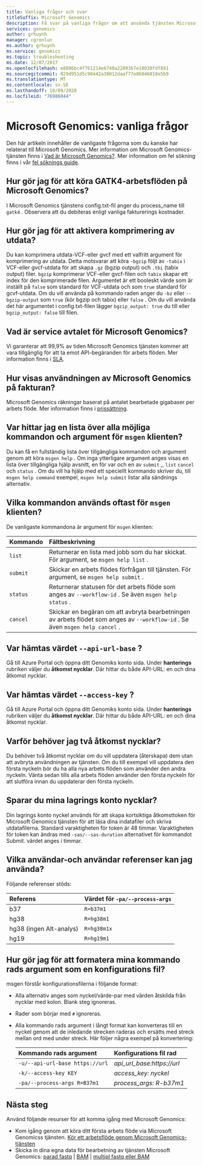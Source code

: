 ```yaml
---
title: Vanliga frågor och svar
titleSuffix: Microsoft Genomics
description: Få svar på vanliga frågor om att använda tjänsten Microsoft Genomics, inklusive teknisk information, SLA och fakturering.
services: genomics
author: grhuynh
manager: cgronlun
ms.author: grhuynh
ms.service: genomics
ms.topic: troubleshooting
ms.date: 12/07/2017
ms.openlocfilehash: e8806bc4f761214e6740a22093b7e18030fdf881
ms.sourcegitcommit: 829d951d5c90442a38012daaf77e86046018e5b9
ms.translationtype: MT
ms.contentlocale: sv-SE
ms.lasthandoff: 10/09/2020
ms.locfileid: "76986044"
---
```

# <a name="microsoft-genomics-common-questions"></a>Microsoft Genomics: vanliga frågor

Den här artikeln innehåller de vanligaste frågorna som du kanske har relaterat till Microsoft Genomics. Mer information om Microsoft Genomics-tjänsten finns i [Vad är Microsoft Genomics?](overview-what-is-genomics.md). Mer information om fel sökning finns i vår [fel söknings guide](troubleshooting-guide-genomics.md). 


## <a name="how-do-i-run-gatk4-workflows-on-microsoft-genomics"></a>Hur gör jag för att köra GATK4-arbetsflöden på Microsoft Genomics?
I Microsoft Genomics tjänstens config.txt-fil anger du process_name till `gatk4` . Observera att du debiteras enligt vanliga fakturerings kostnader.

## <a name="how-do-i-enable-output-compression"></a>Hur gör jag för att aktivera komprimering av utdata?
Du kan komprimera utdata-VCF-eller gvcf med ett valfritt argument för komprimering av utdata. Detta motsvarar att köra `-bgzip` följt av `-tabix` i VCF-eller gvcf-utdata för att skapa `.gz` (bgzip output) och `.tbi` (tabix output) filer. `bgzip` komprimerar VCF-eller gvcf-filen och `tabix` skapar ett index för den komprimerade filen. Argumentet är ett booleskt värde som är inställt på `false` som standard för VCF-utdata och som `true` standard för gcvf-utdata. Om du vill använda på kommando raden anger du `-bz` eller `--bgzip-output` som `true` (kör bgzip och tabix) eller `false` . Om du vill använda det här argumentet i config.txt-filen lägger `bgzip_output: true` du till eller `bgzip_output: false` till filen.

## <a name="what-is-the-sla-for-microsoft-genomics"></a>Vad är service avtalet för Microsoft Genomics?
Vi garanterar att 99,9% av tiden Microsoft Genomics tjänsten kommer att vara tillgänglig för att ta emot API-begäranden för arbets flöden. Mer information finns i [SLA](https://azure.microsoft.com/support/legal/sla/genomics/v1_0/).

## <a name="how-does-the-usage-of-microsoft-genomics-show-up-on-my-bill"></a>Hur visas användningen av Microsoft Genomics på fakturan?
Microsoft Genomics räkningar baserat på antalet bearbetade gigabaser per arbets flöde. Mer information finns i [prissättning](https://azure.microsoft.com/pricing/details/genomics/).


## <a name="where-can-i-find-a-list-of-all-possible-commands-and-arguments-for-the-msgen-client"></a>Var hittar jag en lista över alla möjliga kommandon och argument för `msgen` klienten?
Du kan få en fullständig lista över tillgängliga kommandon och argument genom att köra `msgen help` . Om inga ytterligare argument anges visas en lista över tillgängliga hjälp avsnitt, en för var och en av `submit` ,, `list` `cancel` och `status` . Om du vill ha hjälp med ett speciellt kommando skriver du, till `msgen help command` exempel, `msgen help submit` listar alla sändnings alternativ.

## <a name="what-are-the-most-commonly-used-commands-for-the-msgen-client"></a>Vilka kommandon används oftast för `msgen` klienten?
De vanligaste kommandona är argument för `msgen` klienten: 

 |**Kommando**          |  **Fältbeskrivning** |
 |:--------------------|:-------------         |
 |`list`               |Returnerar en lista med jobb som du har skickat. För argument, se `msgen help list` .  |
 |`submit`             |Skickar en arbets flödes förfrågan till tjänsten. För argument, se `msgen help submit` .|
 |`status`             |Returnerar statusen för det arbets flöde som anges av `--workflow-id` . Se även `msgen help status` . |
 |`cancel`             |Skickar en begäran om att avbryta bearbetningen av arbets flödet som anges av `--workflow-id` . Se även `msgen help cancel` . |

## <a name="where-do-i-get-the-value-for---api-url-base"></a>Var hämtas värdet `--api-url-base` ?
Gå till Azure Portal och öppna ditt Genomiks konto sida. Under **hanterings** rubriken väljer du **åtkomst nycklar**. Där hittar du både API-URL: en och dina åtkomst nycklar.

## <a name="where-do-i-get-the-value-for---access-key"></a>Var hämtas värdet `--access-key` ?
Gå till Azure Portal och öppna ditt Genomiks konto sida. Under **hanterings** rubriken väljer du **åtkomst nycklar**. Där hittar du både API-URL: en och dina åtkomst nycklar.

## <a name="why-do-i-need-two-access-keys"></a>Varför behöver jag två åtkomst nycklar?
Du behöver två åtkomst nycklar om du vill uppdatera (återskapa) dem utan att avbryta användningen av tjänsten. Om du till exempel vill uppdatera den första nyckeln bör du ha alla nya arbets flöden som använder den andra nyckeln. Vänta sedan tills alla arbets flöden använder den första nyckeln för att slutföra innan du uppdaterar den första nyckeln.

## <a name="do-you-save-my-storage-account-keys"></a>Sparar du mina lagrings konto nycklar?
Din lagrings konto nyckel används för att skapa kortsiktiga åtkomsttoken för Microsoft Genomics tjänsten för att läsa dina indatafiler och skriva utdatafilerna. Standard varaktigheten för token är 48 timmar. Varaktigheten för token kan ändras med `-sas/--sas-duration` alternativet för kommandot Submit. värdet anges i timmar.

## <a name="what-genome-references-can-i-use"></a>Vilka användar-och användar referenser kan jag använda?

Följande referenser stöds:

 |Referens              | Värdet för `-pa/--process-args` |
 |:-------------         |:-------------                 |
 |b37                    | `R=b37m1`                     |
 |hg38                   | `R=hg38m1`                    |      
 |hg38 (ingen Alt-analys) | `R=hg38m1x`                   |  
 |hg19                   | `R=hg19m1`                    |    

## <a name="how-do-i-format-my-command-line-arguments-as-a-config-file"></a>Hur gör jag för att formatera mina kommando rads argument som en konfigurations fil? 

msgen förstår konfigurationsfilerna i följande format:
* Alla alternativ anges som nyckel/värde-par med värden åtskilda från nycklar med kolon.
  Blank steg ignoreras.
* Rader som börjar med `#` ignoreras.
* Alla kommando rads argument i långt format kan konverteras till en nyckel genom att de inledande strecken raderas och ersätts med streck mellan ord med under streck. Här följer några exempel på konvertering:

  |Kommando rads argument            | Konfigurations fil rad |
  |:-------------                   |:-------------                 |
  |`-u/--api-url-base https://url`  | *api_url_base:https://url*    |
  |`-k/--access-key KEY`            | *access_key: nyckel*              |      
  |`-pa/--process-args R=B37m1`     | *process_args: R-b37m1*        |  

## <a name="next-steps"></a>Nästa steg

Använd följande resurser för att komma igång med Microsoft Genomics:
- Kom igång genom att köra ditt första arbets flöde via Microsoft Genomicss tjänsten. [Kör ett arbetsflöde genom Microsoft Genomics-tjänsten](quickstart-run-genomics-workflow-portal.md)
- Skicka in dina egna data för bearbetning av tjänsten Microsoft Genomics: [parad fastq](quickstart-input-pair-FASTQ.md)  |  [BAM](quickstart-input-BAM.md)  |  [multipl fastq eller BAM](quickstart-input-multiple.md) 

